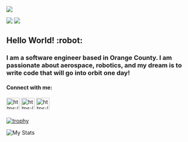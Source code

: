 ![](https://github-profile-summary-cards.vercel.app/api/cards/profile-details?username=awiswasi&theme=github_dark)

  ![](https://github-profile-summary-cards.vercel.app/api/cards/stats?username=awiswasi&theme=github_dark)
  ![](https://github-profile-summary-cards.vercel.app/api/cards/most-commit-language?username=awiswasi&theme=github_dark)

<h2 align="left"> Hello World! :robot:</h2>
<h3 align="left"></h3>
<h3 align="left">I am a software engineer based in Orange County. I am passionate about aerospace, robotics, and my dream is to write code that will go into orbit one day!</h3>

<h4 align="left">Connect with me:</h4>
<p align="left">

  <a href="https://www.linkedin.com/in/awiswasi/" target="blank"><img align="center" src="https://raw.githubusercontent.com/rahuldkjain/github-profile-readme-generator/master/src/images/icons/Social/linked-in-alt.svg" alt="https://www.linkedin.com/in/awiswasi/" height="30" width="35" /></a>
  <a href="https://wiswasi.itch.io/" target="blank"><img align="center" src="https://bevyengine.org/assets/itchio-textless.svg" alt="https://wiswasi.itch.io/" height="30" width="35" /></a>
  <a href="https://wiswasi.wixsite.com/portfolio" target="blank"><img align="center" src="https://www.pngrepo.com/png/209590/180/portfolio.png" alt="https://wiswasi.wixsite.com/portfolio" height="30" width="35" /></a>

</p>
<h3 align="left"></h3>

[![trophy](https://github-profile-trophy.vercel.app/?username=awiswasi&theme=gruvbox&rank=SECRET,SSS,SS,S,AAA,AA,A,BBB,BB,B)](https://github.com/ryo-ma/github-profile-trophy)

![My Stats](https://github-readme-stats.vercel.app/api?username=awiswasi&show_icons=true&theme=dark&hide=stars,commits,prs,issues,contribs)
